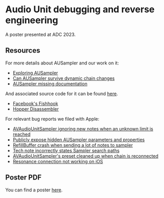 # Audio Unit debugging and reverse engineering

A poster presented at ADC 2023.

## Resources

For more details about AUSampler and our work on it:

- [Exploring AUSampler](https://infinum.com/blog/getting-started-with-au-sampler/)
- [Can AUSampler survive dynamic chain changes](https://infinum.com/blog/au-sampler-dynamic-chain-changes/)
- [AUSampler missing documentation](https://infinum.com/blog/ausampler-missing-documentation/)

And associated source code for it can be found [here](https://github.com/infinum/mysterious-sampler).

- [Facebook's Fishhook](https://github.com/facebook/fishhook)
- [Hopper Disassembler](https://www.hopperapp.com/)

For relevant bug reports we filed with Apple:

- [AVAudioUnitSampler ignoring new notes when an unknown limit is reached](http://openradar.appspot.com/radar?id=5598760801402880)
- [Publicly expose hidden AUSampler parameters and properties](http://openradar.appspot.com/radar?id=5621421787054080)
- [RefillBuffer crash when sending a lot of notes to sampler](http://openradar.appspot.com/radar?id=5619393195147264)
- [Tech note incorrectly states Sampler search paths](http://openradar.appspot.com/radar?id=5575719308492800)
- [AVAudioUnitSampler's preset cleaned up when chain is reconnected](http://openradar.appspot.com/radar?id=5514004654981120)
- [Resonance connection not working on iOS](http://openradar.appspot.com/radar?id=5551119480651776)

## Poster PDF

You can find a poster [here](au-debugging-reverse-engineering.pdf).
